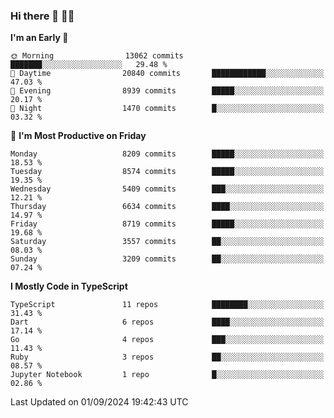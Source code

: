 ### Hi there 👋 🧑‍💻



<!--START_SECTION:waka-->
**I'm an Early 🐤** 

```text
🌞 Morning                13062 commits       ███████░░░░░░░░░░░░░░░░░░   29.48 % 
🌆 Daytime                20840 commits       ████████████░░░░░░░░░░░░░   47.03 % 
🌃 Evening                8939 commits        █████░░░░░░░░░░░░░░░░░░░░   20.17 % 
🌙 Night                  1470 commits        █░░░░░░░░░░░░░░░░░░░░░░░░   03.32 % 
```
📅 **I'm Most Productive on Friday** 

```text
Monday                   8209 commits        █████░░░░░░░░░░░░░░░░░░░░   18.53 % 
Tuesday                  8574 commits        █████░░░░░░░░░░░░░░░░░░░░   19.35 % 
Wednesday                5409 commits        ███░░░░░░░░░░░░░░░░░░░░░░   12.21 % 
Thursday                 6634 commits        ████░░░░░░░░░░░░░░░░░░░░░   14.97 % 
Friday                   8719 commits        █████░░░░░░░░░░░░░░░░░░░░   19.68 % 
Saturday                 3557 commits        ██░░░░░░░░░░░░░░░░░░░░░░░   08.03 % 
Sunday                   3209 commits        ██░░░░░░░░░░░░░░░░░░░░░░░   07.24 % 
```


**I Mostly Code in TypeScript** 

```text
TypeScript               11 repos            ████████░░░░░░░░░░░░░░░░░   31.43 % 
Dart                     6 repos             ████░░░░░░░░░░░░░░░░░░░░░   17.14 % 
Go                       4 repos             ███░░░░░░░░░░░░░░░░░░░░░░   11.43 % 
Ruby                     3 repos             ██░░░░░░░░░░░░░░░░░░░░░░░   08.57 % 
Jupyter Notebook         1 repo              █░░░░░░░░░░░░░░░░░░░░░░░░   02.86 % 
```




 Last Updated on 01/09/2024 19:42:43 UTC
<!--END_SECTION:waka-->


